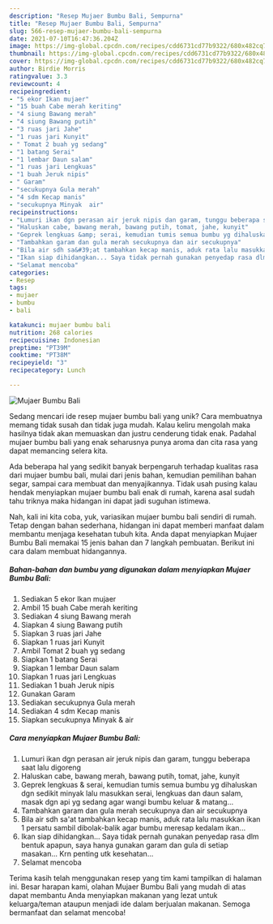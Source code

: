 ```yaml
---
description: "Resep Mujaer Bumbu Bali, Sempurna"
title: "Resep Mujaer Bumbu Bali, Sempurna"
slug: 566-resep-mujaer-bumbu-bali-sempurna
date: 2021-07-10T16:47:36.204Z
image: https://img-global.cpcdn.com/recipes/cdd6731cd77b9322/680x482cq70/mujaer-bumbu-bali-foto-resep-utama.jpg
thumbnail: https://img-global.cpcdn.com/recipes/cdd6731cd77b9322/680x482cq70/mujaer-bumbu-bali-foto-resep-utama.jpg
cover: https://img-global.cpcdn.com/recipes/cdd6731cd77b9322/680x482cq70/mujaer-bumbu-bali-foto-resep-utama.jpg
author: Birdie Morris
ratingvalue: 3.3
reviewcount: 4
recipeingredient:
- "5 ekor Ikan mujaer"
- "15 buah Cabe merah keriting"
- "4 siung Bawang merah"
- "4 siung Bawang putih"
- "3 ruas jari Jahe"
- "1 ruas jari Kunyit"
- " Tomat 2 buah yg sedang"
- "1 batang Serai"
- "1 lembar Daun salam"
- "1 ruas jari Lengkuas"
- "1 buah Jeruk nipis"
- " Garam"
- "secukupnya Gula merah"
- "4 sdm Kecap manis"
- "secukupnya Minyak  air"
recipeinstructions:
- "Lumuri ikan dgn perasan air jeruk nipis dan garam, tunggu beberapa saat lalu digoreng"
- "Haluskan cabe, bawang merah, bawang putih, tomat, jahe, kunyit"
- "Geprek lengkuas &amp; serai, kemudian tumis semua bumbu yg dihaluskan dgn sedikit minyak lalu masukkan serai, lengkuas dan daun salam, masak dgn api yg sedang agar wangi bumbu keluar &amp; matang..."
- "Tambahkan garam dan gula merah secukupnya dan air secukupnya"
- "Bila air sdh sa&#39;at tambahkan kecap manis, aduk rata lalu masukkan ikan 1 persatu sambil dibolak-balik agar bumbu meresap kedalam ikan..."
- "Ikan siap dihidangkan... Saya tidak pernah gunakan penyedap rasa dlm bentuk apapun, saya hanya gunakan garam dan gula di setiap masakan... Krn penting utk kesehatan..."
- "Selamat mencoba"
categories:
- Resep
tags:
- mujaer
- bumbu
- bali

katakunci: mujaer bumbu bali 
nutrition: 268 calories
recipecuisine: Indonesian
preptime: "PT39M"
cooktime: "PT38M"
recipeyield: "3"
recipecategory: Lunch

---
```



![Mujaer Bumbu Bali](https://img-global.cpcdn.com/recipes/cdd6731cd77b9322/680x482cq70/mujaer-bumbu-bali-foto-resep-utama.jpg)

Sedang mencari ide resep mujaer bumbu bali yang unik? Cara membuatnya memang tidak susah dan tidak juga mudah. Kalau keliru mengolah maka hasilnya tidak akan memuaskan dan justru cenderung tidak enak. Padahal mujaer bumbu bali yang enak seharusnya punya aroma dan cita rasa yang dapat memancing selera kita.

Ada beberapa hal yang sedikit banyak berpengaruh terhadap kualitas rasa dari mujaer bumbu bali, mulai dari jenis bahan, kemudian pemilihan bahan segar, sampai cara membuat dan menyajikannya. Tidak usah pusing kalau hendak menyiapkan mujaer bumbu bali enak di rumah, karena asal sudah tahu triknya maka hidangan ini dapat jadi suguhan istimewa.




Nah, kali ini kita coba, yuk, variasikan mujaer bumbu bali sendiri di rumah. Tetap dengan bahan sederhana, hidangan ini dapat memberi manfaat dalam membantu menjaga kesehatan tubuh kita. Anda dapat menyiapkan Mujaer Bumbu Bali memakai 15 jenis bahan dan 7 langkah pembuatan. Berikut ini cara dalam membuat hidangannya.

<!--inarticleads1-->

##### Bahan-bahan dan bumbu yang digunakan dalam menyiapkan Mujaer Bumbu Bali:

1. Sediakan 5 ekor Ikan mujaer
1. Ambil 15 buah Cabe merah keriting
1. Sediakan 4 siung Bawang merah
1. Siapkan 4 siung Bawang putih
1. Siapkan 3 ruas jari Jahe
1. Siapkan 1 ruas jari Kunyit
1. Ambil  Tomat 2 buah yg sedang
1. Siapkan 1 batang Serai
1. Siapkan 1 lembar Daun salam
1. Siapkan 1 ruas jari Lengkuas
1. Sediakan 1 buah Jeruk nipis
1. Gunakan  Garam
1. Sediakan secukupnya Gula merah
1. Sediakan 4 sdm Kecap manis
1. Siapkan secukupnya Minyak &amp; air




<!--inarticleads2-->

##### Cara menyiapkan Mujaer Bumbu Bali:

1. Lumuri ikan dgn perasan air jeruk nipis dan garam, tunggu beberapa saat lalu digoreng
1. Haluskan cabe, bawang merah, bawang putih, tomat, jahe, kunyit
1. Geprek lengkuas &amp; serai, kemudian tumis semua bumbu yg dihaluskan dgn sedikit minyak lalu masukkan serai, lengkuas dan daun salam, masak dgn api yg sedang agar wangi bumbu keluar &amp; matang...
1. Tambahkan garam dan gula merah secukupnya dan air secukupnya
1. Bila air sdh sa&#39;at tambahkan kecap manis, aduk rata lalu masukkan ikan 1 persatu sambil dibolak-balik agar bumbu meresap kedalam ikan...
1. Ikan siap dihidangkan... Saya tidak pernah gunakan penyedap rasa dlm bentuk apapun, saya hanya gunakan garam dan gula di setiap masakan... Krn penting utk kesehatan...
1. Selamat mencoba




Terima kasih telah menggunakan resep yang tim kami tampilkan di halaman ini. Besar harapan kami, olahan Mujaer Bumbu Bali yang mudah di atas dapat membantu Anda menyiapkan makanan yang lezat untuk keluarga/teman ataupun menjadi ide dalam berjualan makanan. Semoga bermanfaat dan selamat mencoba!
